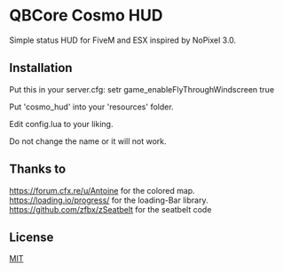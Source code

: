# QBCore Cosmo HUD

Simple status HUD for FiveM and ESX inspired by NoPixel 3.0.

## Installation

Put this in your server.cfg: setr game_enableFlyThroughWindscreen true

Put 'cosmo_hud' into your 'resources' folder.

Edit config.lua to your liking.

Do not change the name or it will not work.


## Thanks to
https://forum.cfx.re/u/Antoine for the colored map.
https://loading.io/progress/ for the loading-Bar library.
https://github.com/zfbx/zSeatbelt for the seatbelt code

## License
[MIT](https://choosealicense.com/licenses/mit/)
